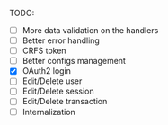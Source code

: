 TODO:

-   [ ] More data validation on the handlers
-   [ ] Better error handling
-   [ ] CRFS token
-   [ ] Better configs management
-   [x] OAuth2 login
-   [ ] Edit/Delete user
-   [ ] Edit/Delete session
-   [ ] Edit/Delete transaction
-   [ ] Internalization
